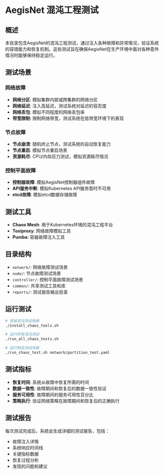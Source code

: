 # AegisNet 混沌工程测试

## 概述

本目录包含AegisNet的混沌工程测试，通过注入各种故障和异常情况，验证系统的容错能力和恢复机制。这些测试旨在确保AegisNet在生产环境中面对各种意外情况时能够保持稳定运行。

## 测试场景

### 网络故障

- **网络分区**: 模拟集群内部或跨集群的网络分区
- **网络延迟**: 注入高延迟，测试系统对延迟的容忍度
- **网络丢包**: 模拟不同程度的网络丢包率
- **带宽限制**: 限制网络带宽，测试系统在低带宽环境下的表现

### 节点故障

- **节点崩溃**: 随机终止节点，测试系统的自动恢复能力
- **节点重启**: 模拟节点重启场景
- **资源耗尽**: CPU/内存压力测试，模拟资源耗尽情况

### 控制平面故障

- **控制器故障**: 模拟AegisNet控制器组件故障
- **API服务中断**: 模拟Kubernetes API服务暂时不可用
- **etcd故障**: 模拟etcd数据存储故障

## 测试工具

- **Chaos Mesh**: 用于Kubernetes环境的混沌工程平台
- **Toxiproxy**: 网络故障模拟工具
- **Pumba**: 容器故障注入工具

## 目录结构

- `network/`: 网络故障测试场景
- `node/`: 节点故障测试场景
- `controller/`: 控制平面故障测试场景
- `common/`: 共享测试工具和库
- `reports/`: 测试报告输出目录

## 运行测试

```bash
# 安装混沌测试依赖
./install_chaos_tools.sh

# 运行所有混沌测试
./run_all_chaos_tests.sh

# 运行特定测试场景
./run_chaos_test.sh network/partition_test.yaml
```

## 测试指标

- **恢复时间**: 系统从故障中恢复所需的时间
- **数据一致性**: 故障期间和恢复后的数据一致性验证
- **服务可用性**: 故障期间的服务可用性百分比
- **策略执行**: 验证网络策略在故障期间和恢复后的正确执行

## 测试报告

每次测试完成后，系统会生成详细的测试报告，包括：

- 故障注入详情
- 系统响应时间线
- 关键指标数据
- 恢复过程分析
- 发现的问题和建议